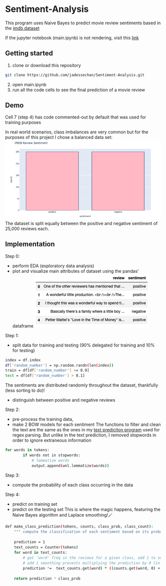 # Sentiment-Analysis

This program uses Naive Bayes to predict movie review sentiments based in the [imdb dataset](https://www.kaggle.com/lakshmi25npathi/imdb-dataset-of-50k-movie-reviews)


If the jupyter notebook (main.ipynb) is not rendering, visit this [link](https://nbviewer.jupyter.org/github/jadessechan/Sentiment-Analysis/blob/master/main.ipynb) 

## Getting started
1. clone or download this repository
```sh
git clone https://github.com/jadessechan/Sentiment-Analysis.git
```
2. open main.ipynb
3. run all the code cells to see the final prediction of a movie review

## Demo
Cell 7 (step 4) has code commented-out by default that was used for training purposes

In real world scenarios, class imbalances are very common but for the purposes of this project I chose a balanced data set:
![image of imdb data histogram](https://github.com/jadessechan/Sentiment-Analysis/blob/master/imgs/imdb_histogram.png)
The dataset is split equally between the positive and negative sentiment of 25,000 reviews each.

## Implementation
Step 0: 
* perform EDA (exploratory data analysis)
* plot and visualize main attributes of dataset using the pandas' dataframe
![dataframe of imdb data](https://github.com/jadessechan/Sentiment-Analysis/blob/master/imgs/imdb_dataframe.png)

Step 1:
* split data for training and testing (90% delegated for training and 10% for testing)
``` sh
index = df.index
df['random_number'] = np.random.randn(len(index))
train = df[df['random_number'] <= 0.9]
test = df[df['random_number'] > 0.1]
```
The sentiments are distributed randomly throughout the dataset, thankfully (less sorting to do)!
* distinguish between positive and negative reviews

Step 2:
* pre-process the training data,
* make 2 BOW models for each sentiment
The functions to filter and clean the text are the same as the ones in my [text prediciton program](https://github.com/jadessechan/Text-Prediction) used for regex parsing.
But unlike in the text prediction, I removed stopwords in order to ignore extraneous information
```sh
for words in tokens:
        if words not in stopwords:
            # lemmatize words
            output.append(wnl.lemmatize(words))
```

Step 3:
* compute the probability of each class occurring in the data

Step 4:
* predict on training set
* predict on the testing set
This is where the magic happens, featuring the Naive Bayes algorithm and Laplace smoothing!🪄
```sh
def make_class_prediction(tokens, counts, class_prob, class_count):
    """ compute the classification of each sentiment based on its probability in training set """

    prediction = 1
    text_counts = Counter(tokens)
    for word in text_counts:
        # get 'word' freq in the reviews for a given class, add 1 to smooth the value
        # add 1 smoothing prevents multiplying the prediction by 0 (in case 'word' is not in the training set)
        prediction *=  text_counts.get(word) * ((counts.get(word, 0) + 1) / (sum(counts.values()) + class_count))

    return prediction * class_prob
```
